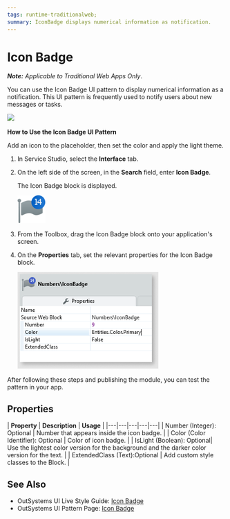 ```yaml
---
tags: runtime-traditionalweb; 
summary: IconBadge displays numerical information as notification.
---
```


# Icon Badge
 **_Note:_**  _Applicable to Traditional Web Apps Only_.

You can use the Icon Badge UI pattern to display numerical information as a notification. This UI pattern is frequently used to notify users about new messages or tasks.

![](<images/iconbadge-image-1.png>)


**How to Use the Icon Badge UI Pattern**

Add an icon to the placeholder, then set the color and apply the light theme.

1. In Service Studio, select the **Interface** tab.
2. On the left side of the screen, in the **Search** field, enter **Icon Badge**.

    The Icon Badge block is displayed.

    ![](<images/iconbadge-image-3.png>)

1. From the Toolbox, drag the Icon Badge block onto your application's screen. 


1. On the **Properties** tab, set the relevant properties for the Icon Badge block.

    ![](<images/iconbadge-image-4.png>)
    
After following these steps and publishing the module, you can test the pattern in your app.

## Properties

| **Property** |  **Description** |  **Usage** |
|---|---|---|---|---|
| Number (Integer): Optional  |  Number that appears inside the icon badge. |
| Color (Color Identifier): Optional  |  Color of icon badge. | 
| IsLight (Boolean): Optional|  Use the lightest color version for the background and the darker color version for the text. |
| ExtendedClass (Text):Optional  |  Add custom style classes to the Block. |


## See Also
* OutSystems UI Live Style Guide: [Icon Badge](https://outsystemsui.outsystems.com/WebStyleGuidePreview/IconBadge.aspx)
* OutSystems UI Pattern Page: [Icon Badge](https://outsystemsui.outsystems.com/OutSystemsUIWebsite/PatternDetail?PatternId=43)